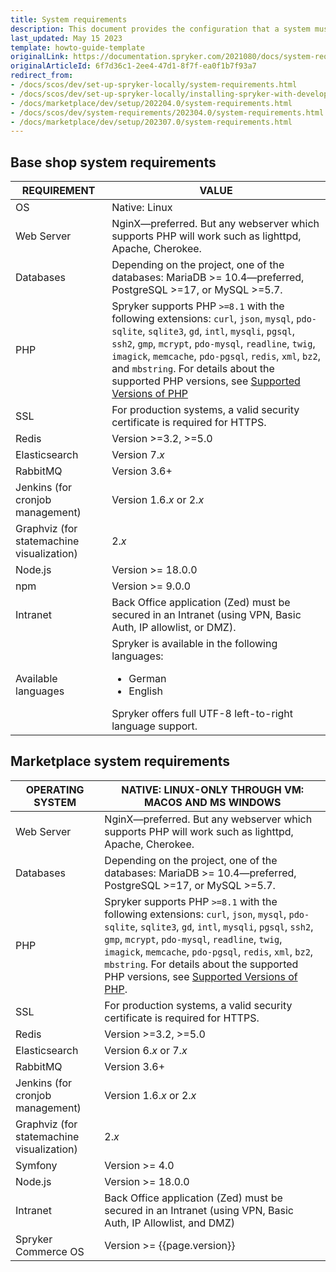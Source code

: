 ```yaml
---
title: System requirements
description: This document provides the configuration that a system must have in order for the Spryker project to run smoothly and efficiently.
last_updated: May 15 2023
template: howto-guide-template
originalLink: https://documentation.spryker.com/2021080/docs/system-requirements
originalArticleId: 6f7d36c1-2ee4-47d1-8f7f-ea0f1b7f93a7
redirect_from:
- /docs/scos/dev/set-up-spryker-locally/system-requirements.html
- /docs/scos/dev/set-up-spryker-locally/installing-spryker-with-development-virtual-machine/devvm-system-requirements.html
- /docs/marketplace/dev/setup/202204.0/system-requirements.html
- /docs/scos/dev/system-requirements/202304.0/system-requirements.html
- /docs/marketplace/dev/setup/202307.0/system-requirements.html
---
```


## Base shop system requirements


| REQUIREMENT | VALUE                                                                                                                                                                                                                                                                                                                                                                                                          |
|---|----------------------------------------------------------------------------------------------------------------------------------------------------------------------------------------------------------------------------------------------------------------------------------------------------------------------------------------------------------------------------------------------------------------|
| OS                                        | Native: Linux                                                                                                                                                                                                                                                                                                                                                                                                  |
| Web Server                                | NginX—preferred. But any webserver which supports PHP will work such as lighttpd, Apache, Cherokee.                                                                                                                                                                                                                                                                                                            |
| Databases                                 | Depending on the project, one of the databases: MariaDB >= 10.4—preferred, PostgreSQL >=17, or MySQL >=5.7.                                                                                                                                                                                                                                                                                                    |
| PHP                                       | Spryker supports PHP `>=8.1` with the following extensions: `curl`, `json`, `mysql`, `pdo-sqlite`, `sqlite3`, `gd`, `intl`, `mysqli`, `pgsql`, `ssh2`, `gmp`, `mcrypt`, `pdo-mysql`, `readline`, `twig`, `imagick`, `memcache`, `pdo-pgsql`, `redis`, `xml`, `bz2`, and `mbstring`. For details about the supported PHP versions, see [Supported Versions of PHP](/docs/dg/dev/supported-versions-of-php.html) |
| SSL                                       | For production systems, a valid security certificate is required for HTTPS.                                                                                                                                                                                                                                                                                                                                    |
| Redis                                     | Version >=3.2, >=5.0                                                                                                                                                                                                                                                                                                                                                                                           |
| Elasticsearch                             | Version 7.*x*                                                                                                                                                                                                                                                                                                                                                                                                  |
| RabbitMQ                                  | Version 3.6+                                                                                                                                                                                                                                                                                                                                                                                                   |
| Jenkins (for cronjob management)          | Version 1.6.*x* or 2.*x*                                                                                                                                                                                                                                                                                                                                                                                       |
| Graphviz (for statemachine visualization) | 2.*x*                                                                                                                                                                                                                                                                                                                                                                                                          |
| Node.js                                   | Version >= 18.0.0                                                                                                                                                                                                                                                                                                                                                                                              |
| npm                                       | Version >= 9.0.0                                                                                                                                                                                                                                                                                                                                                                                               |
| Intranet                                  | Back Office application (Zed) must be secured in an Intranet (using VPN, Basic Auth, IP allowlist, or DMZ).                                                                                                                                                                                                                                                                                                    |
| Available languages                       | Spryker is available in the following languages:<ul><li>German</li><li>English</li></ul> Spryker offers full UTF-8 left-to-right language support.                                                                                                                                                                                                                                                             |


## Marketplace system requirements

| OPERATING SYSTEM | NATIVE: LINUX-ONLY THROUGH VM: MACOS AND MS WINDOWS                                                                                                                                                                                                                                                                                                                                                         |
|---|-------------------------------------------------------------------------------------------------------------------------------------------------------------------------------------------------------------------------------------------------------------------------------------------------------------------------------------------------------------------------------------------------------------|
| Web Server                                | NginX—preferred. But any webserver which supports PHP will work such as lighttpd, Apache, Cherokee.                                                                                                                                                                                                                                                                                                         |
| Databases                               | Depending on the project, one of the databases: MariaDB >= 10.4—preferred, PostgreSQL >=17, or MySQL >=5.7.                                                                                                                                                                                                                                                                                                 |
| PHP                                       | Spryker supports PHP `>=8.1` with the following extensions: `curl`, `json`, `mysql`, `pdo-sqlite`, `sqlite3`, `gd`, `intl`, `mysqli`, `pgsql`, `ssh2`, `gmp`, `mcrypt`, `pdo-mysql`, `readline`, `twig`, `imagick`, `memcache`, `pdo-pgsql`, `redis`, `xml`, `bz2`, `mbstring`. For details about the supported PHP versions, see [Supported Versions of PHP](/docs/dg/dev/supported-versions-of-php.html). |
| SSL                                       | For production systems, a valid security certificate is required for HTTPS.                                                                                                                                                                                                                                                                                                                                 |
| Redis                                     | Version >=3.2, >=5.0                                                                                                                                                                                                                                                                                                                                                                                        |
| Elasticsearch                             | Version 6.*x* or 7.*x*                                                                                                                                                                                                                                                                                                                                                                                      |
| RabbitMQ                                  | Version 3.6+                                                                                                                                                                                                                                                                                                                                                                                                |
| Jenkins (for cronjob management)          | Version 1.6.*x* or 2.*x*                                                                                                                                                                                                                                                                                                                                                                                    |
| Graphviz (for statemachine visualization) | 2.*x*                                                                                                                                                                                                                                                                                                                                                                                                       |
| Symfony                                   | Version >= 4.0                                                                                                                                                                                                                                                                                                                                                                                              |
| Node.js                                   | Version >= 18.0.0                                                                                                                                                                                                                                                                                                                                                                                           |
| Intranet                                  | Back Office application (Zed) must be secured in an Intranet (using VPN, Basic Auth, IP Allowlist, and DMZ)                                                                                                                                                                                                                                                                                                 |
| Spryker Commerce OS                       | Version >= {{page.version}}                                                                                                                                                                                                                                                                                                                                                                                 |
